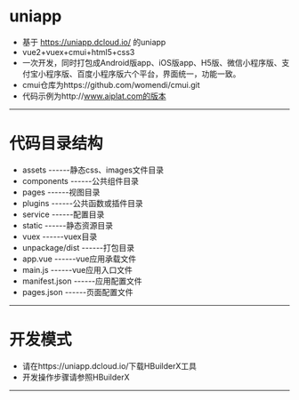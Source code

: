 # uniapp

 - 基于 https://uniapp.dcloud.io/ 的uniapp
 - vue2+vuex+cmui+html5+css3
 - 一次开发，同时打包成Android版app、iOS版app、H5版、微信小程序版、支付宝小程序版、百度小程序版六个平台，界面统一，功能一致。
 - cmui仓库为https://github.com/womendi/cmui.git
 - 代码示例为http://www.aiplat.com的版本

---

# 代码目录结构

 - assets          ------静态css、images文件目录
 - components      ------公共组件目录
 - pages           ------视图目录
 - plugins         ------公共函数或插件目录
 - service         ------配置目录
 - static          ------静态资源目录
 - vuex            ------vuex目录
 - unpackage/dist  ------打包目录
 - app.vue         ------vue应用承载文件
 - main.js         ------vue应用入口文件
 - manifest.json   ------应用配置文件
 - pages.json      ------页面配置文件

---

# 开发模式

 - 请在https://uniapp.dcloud.io/下载HBuilderX工具
 - 开发操作步骤请参照HBuilderX

---
